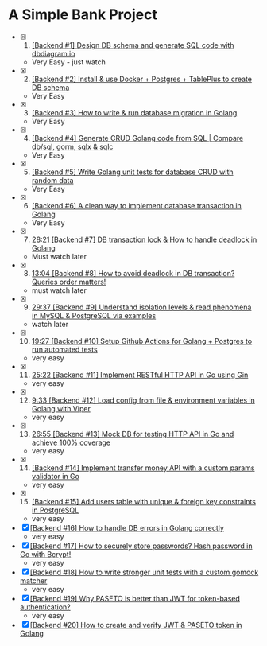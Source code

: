 # A Simple Bank Project

- [x] 1. [[Backend #1] Design DB schema and generate SQL code with dbdiagram.io](<https://www.youtube.com/watch?v=rx6CPDK_5mU&list=PLy_6D98if3ULEtXtNSY_2qN21VCKgoQAE&index=1&pp=iAQB>)
  - Very Easy - just watch
- [x] 2. [[Backend #2] Install & use Docker + Postgres + TablePlus to create DB schema](<https://www.youtube.com/watch?v=Q9ipbLeqmQo&list=PLy_6D98if3ULEtXtNSY_2qN21VCKgoQAE&index=2&pp=iAQB>)
  - Very Easy
- [x] 3. [[Backend #3] How to write & run database migration in Golang](<https://www.youtube.com/watch?v=0CYkrGIJkpw&list=PLy_6D98if3ULEtXtNSY_2qN21VCKgoQAE&index=3&pp=iAQB>)
  - Very Easy
- [x] 4. [[Backend #4] Generate CRUD Golang code from SQL | Compare db/sql, gorm, sqlx & sqlc](<https://www.youtube.com/watch?v=prh0hTyI1sU&list=PLy_6D98if3ULEtXtNSY_2qN21VCKgoQAE&index=4&pp=iAQB>)
  - Very Easy
- [x] 5. [[Backend #5] Write Golang unit tests for database CRUD with random data](<https://www.youtube.com/watch?v=phHDfOHB2PU&list=PLy_6D98if3ULEtXtNSY_2qN21VCKgoQAE&index=5&pp=iAQB>)
  - Very Easy
- [x] 6. [[Backend #6] A clean way to implement database transaction in Golang](<https://www.youtube.com/watch?v=gBh__1eFwVI&list=PLy_6D98if3ULEtXtNSY_2qN21VCKgoQAE&index=6&pp=iAQB>)
  - Very Easy
- [x] 7. [28:21 [Backend #7] DB transaction lock & How to handle deadlock in Golang](<https://www.youtube.com/watch?v=G2aggv_3Bbg&list=PLy_6D98if3ULEtXtNSY_2qN21VCKgoQAE&index=7&pp=iAQB>)
  - Must watch later
- [x] 8. [13:04
[Backend #8] How to avoid deadlock in DB transaction? Queries order matters!](<https://www.youtube.com/watch?v=qn3-5wdOfoA&list=PLy_6D98if3ULEtXtNSY_2qN21VCKgoQAE&index=8&pp=iAQB>)
  - must watch later
- [x] 9. [29:37
[Backend #9] Understand isolation levels & read phenomena in MySQL & PostgreSQL via examples](<https://www.youtube.com/watch?v=4EajrPgJAk0&list=PLy_6D98if3ULEtXtNSY_2qN21VCKgoQAE&index=9&pp=iAQB>)
  - watch later
- [x] 10. [19:27
[Backend #10] Setup Github Actions for Golang + Postgres to run automated tests](<https://www.youtube.com/watch?v=3mzQRJY1GVE&list=PLy_6D98if3ULEtXtNSY_2qN21VCKgoQAE&index=10&pp=iAQB>)
  - very easy
- [x] 11. [25:22
[Backend #11] Implement RESTful HTTP API in Go using Gin](<https://www.youtube.com/watch?v=n_Y_YisgqTw&list=PLy_6D98if3ULEtXtNSY_2qN21VCKgoQAE&index=11&pp=iAQB>)
  - very easy
- [x] 12. [9:33
[Backend #12] Load config from file & environment variables in Golang with Viper](<https://www.youtube.com/watch?v=n5p8HkO6bnE&list=PLy_6D98if3ULEtXtNSY_2qN21VCKgoQAE&index=12&pp=iAQB>)
  - very easy
- [x] 13. [26:55
[Backend #13] Mock DB for testing HTTP API in Go and achieve 100% coverage](<https://www.youtube.com/watch?v=rL0aeMutoJ0&list=PLy_6D98if3ULEtXtNSY_2qN21VCKgoQAE&index=13&pp=iAQB>)
  - very easy
- [x] 14. [[Backend #14] Implement transfer money API with a custom params validator in Go](<https://www.youtube.com/watch?v=5q_wsashJZA&list=PLy_6D98if3ULEtXtNSY_2qN21VCKgoQAE&index=14&pp=iAQB>)
  - very easy
- [x] 15. [[Backend #15] Add users table with unique & foreign key constraints in PostgreSQL](<https://www.youtube.com/watch?v=D4VtNC3vQUs&list=PLy_6D98if3ULEtXtNSY_2qN21VCKgoQAE&index=15&pp=iAQB>)
  - very easy
- [x] [[Backend #16] How to handle DB errors in Golang correctly](<https://www.youtube.com/watch?v=mJ8b5GcvoxQ&list=PLy_6D98if3ULEtXtNSY_2qN21VCKgoQAE&index=16>)
  - very easy
- [x] [[Backend #17] How to securely store passwords? Hash password in Go with Bcrypt!](<https://www.youtube.com/watch?v=B3xnJI2lHmc&list=PLy_6D98if3ULEtXtNSY_2qN21VCKgoQAE&index=17>)
  - very easy
- [x] [[Backend #18] How to write stronger unit tests with a custom gomock matcher](<https://www.youtube.com/watch?v=DuzBE0jKOgE&list=PLy_6D98if3ULEtXtNSY_2qN21VCKgoQAE&index=18&pp=iAQB>)
  - very easy
-[x] [[Backend #19] Why PASETO is better than JWT for token-based authentication?](<https://www.youtube.com/watch?v=nBGx-q52KAY&list=PLy_6D98if3ULEtXtNSY_2qN21VCKgoQAE&index=19>)
  - very easy
-[x] [[Backend #20] How to create and verify JWT & PASETO token in Golang](<https://www.youtube.com/watch?v=Oi4FHDGILuY&list=PLy_6D98if3ULEtXtNSY_2qN21VCKgoQAE&index=20>)

